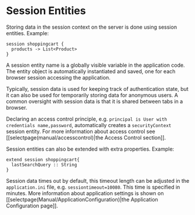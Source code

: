 # Session Entities

Storing data in the session context on the server is done using session entities. Example:

    session shoppingcart {
      products -> List<Product>
    }

A session entity name is a globally visible variable in the application code. The entity object is automatically instantiated and saved, one for each browser session accessing the application.

Typically, session data is used for keeping track of authentication state, but it can also be used for temporarily storing data for anonymous users. A common oversight with session data is that it is shared between tabs in a browser.

Declaring an access control principle, e.g. `principal is User with credentials name,password`, automatically creates a `securityContext` session entity. For more information about access control see [[selectpage(manual/accesscontrol)|the Access Control section]].

Session entities can also be extended with extra properties. Example:

    extend session shoppingcart{
      lastSearchQuery :: String
    }

Session data times out by default, this timeout length can be adjusted in the `application.ini` file, e.g. `sessiontimeout=10080`. This time is specified in minutes. More information about application settings is shown on [[selectpage(Manual/ApplicationConfiguration)|the Application Configuration page]].
